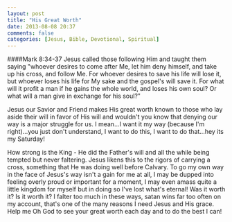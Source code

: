 ```yaml
---
layout: post
title: "His Great Worth"
date: 2013-08-08 20:37
comments: false
categories: [Jesus, Bible, Devotional, Spiritual]
---
```

####Mark 8:34-37
Jesus called those following Him and taught them saying "whoever desires to come after Me, let him deny himself, and take up his cross, and follow Me.  For whoever desires to save his life will lose it, but whoever loses his life for My sake and the gospel's will save it.  For what will it profit a man if he gains the whole world, and loses his own soul? Or what will a man give in exchange for his soul?"

Jesus our Savior and Friend makes His great worth known to those who lay aside their will in favor of His will and wouldn't you know that denying our way is a major struggle for us.  I mean...I want it my way (because I'm right)...you just don't understand, I want to do this, I want to do that...hey its my Saturday!

How strong is the King - He did the Father's will and all the while being tempted but never faltering.  Jesus likens this to the rigors of carrying a cross, something that He was doing well before Calvary.  To go my own way in the face of Jesus's way isn't a gain for me at all, I may be dupped into feeling overly proud or important for a moment, I may even amass quite a little kingdom for myself but in doing so I've lost what's eternal!  Was it worth it?  Is it worth it?  I falter too much in these ways, satan wins far too often on my account, that's one of the many reasons I need Jesus and His grace.  Help me Oh God to see your great worth each day and to do the best I can!
